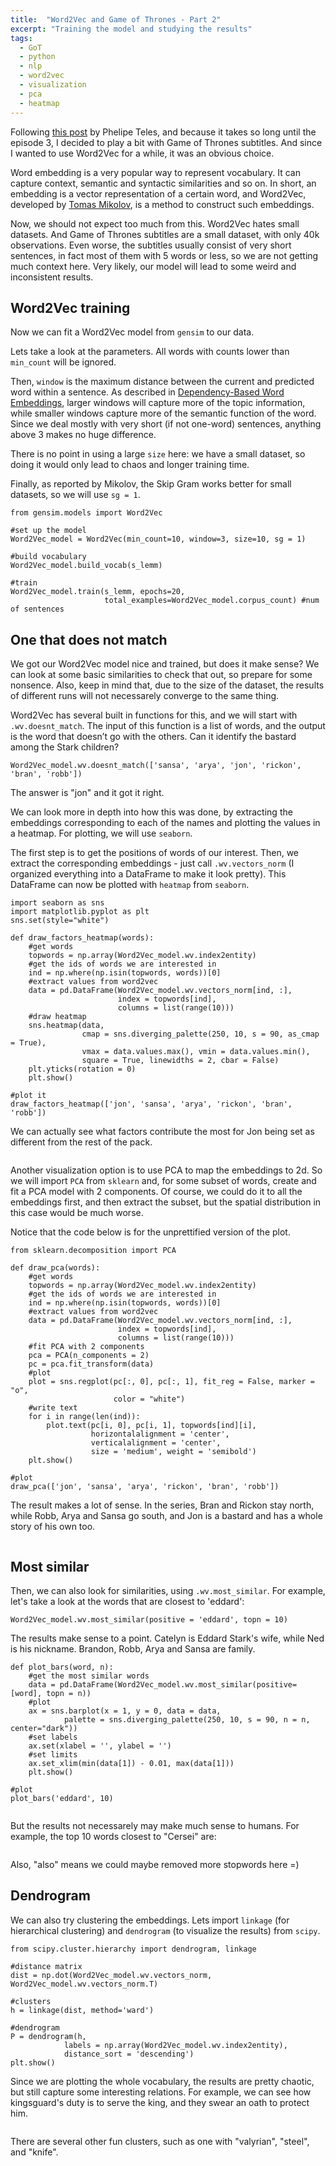 ```yaml
---
title:  "Word2Vec and Game of Thrones - Part 2"
excerpt: "Training the model and studying the results"
tags: 
  - GoT
  - python
  - nlp
  - word2vec
  - visualization
  - pca
  - heatmap
---
```


Following [this post](https://phelipetls.github.io/game-of-thrones-text-mining) by Phelipe Teles, and because it takes so long until the episode 3, I decided to play a bit with Game of Thrones subtitles. And since I wanted to use Word2Vec for a while, it was an obvious choice.

Word embedding is a very popular way to represent vocabulary. It can capture context, semantic and syntactic similarities and so on. In short, an embedding is a vector representation of a certain word, and Word2Vec, developed by [Tomas Mikolov](https://arxiv.org/pdf/1310.4546.pdf), is a method to construct such embeddings. 

Now, we should not expect too much from this. Word2Vec hates small datasets. And Game of Thrones subtitles are a small dataset, with only 40k observations. Even worse, the subtitles usually consist of very short sentences, in fact most of them with 5 words or less, so we are not getting much context here. Very likely, our model will lead to some weird and inconsistent results.

## Word2Vec training

Now we can fit a Word2Vec model from `gensim` to our data.

Lets take a look at the parameters. All words with counts lower than `min_count` will be ignored. 

Then, `window` is the maximum distance between the current and predicted word within a sentence. As described in [Dependency-Based Word Embeddings](https://levyomer.files.wordpress.com/2014/04/dependency-based-word-embeddings-acl-2014.pdf), larger windows will capture more of the topic information, while smaller windows capture more of the semantic function of the word. Since we deal mostly with very short (if not one-word) sentences, anything above 3 makes no huge difference.

There is no point in using a large `size` here: we have a small dataset, so doing it would only lead to chaos and longer training time.

Finally, as reported by Mikolov, the Skip Gram works better for small datasets, so we will use `sg = 1`.

```
from gensim.models import Word2Vec

#set up the model
Word2Vec_model = Word2Vec(min_count=10, window=3, size=10, sg = 1)

#build vocabulary
Word2Vec_model.build_vocab(s_lemm)

#train
Word2Vec_model.train(s_lemm, epochs=20, 
                     total_examples=Word2Vec_model.corpus_count) #num of sentences
```

## One that does not match

We got our Word2Vec model nice and trained, but does it make sense? We can look at some basic similarities to check that out, so prepare for some nonsence. Also, keep in mind that, due to the size of the dataset, the results of different runs will not necessarely converge to the same thing.

Word2Vec has several built in functions for this, and we will start with `.wv.doesnt_match`. The input of this function is a list of words, and the output is the word that doesn’t go with the others. Can it identify the bastard among the Stark children?

```
Word2Vec_model.wv.doesnt_match(['sansa', 'arya', 'jon', 'rickon', 'bran', 'robb'])
```

The answer is "jon" and it got it right.

We can look more in depth into how this was done, by extracting the embeddings corresponding to each of the names and plotting the values in a heatmap. For plotting, we will use `seaborn`. 

The first step is to get the positions of words of our interest. Then, we extract the corresponding embeddings - just call `.wv.vectors_norm` (I organized everything into a DataFrame to make it look pretty). This DataFrame can now be plotted with `heatmap` from `seaborn`.

```
import seaborn as sns
import matplotlib.pyplot as plt
sns.set(style="white")

def draw_factors_heatmap(words):
    #get words
    topwords = np.array(Word2Vec_model.wv.index2entity)
    #get the ids of words we are interested in
    ind = np.where(np.isin(topwords, words))[0]
    #extract values from word2vec
    data = pd.DataFrame(Word2Vec_model.wv.vectors_norm[ind, :], 
	                    index = topwords[ind],
                        columns = list(range(10)))
    #draw heatmap
    sns.heatmap(data, 
	            cmap = sns.diverging_palette(250, 10, s = 90, as_cmap = True),
                vmax = data.values.max(), vmin = data.values.min(), 
                square = True, linewidths = 2, cbar = False)
    plt.yticks(rotation = 0)
    plt.show()

#plot it
draw_factors_heatmap(['jon', 'sansa', 'arya', 'rickon', 'bran', 'robb'])
```

We can actually see what factors contribute the most for Jon being set as different from the rest of the pack.

<figure style="width: 394px" class="align-center">
  <img src="{{ site.url }}{{ site.baseurl }}/assets/images/w2v_got_match01_heatmap.png" alt="">
</figure> 

Another visualization option is to use PCA to map the embeddings to 2d. So we will import `PCA` from `sklearn` and, for some subset of words, create and fit a PCA model with 2 components. Of course, we could do it to all the embeddings first, and then extract the subset, but the spatial distribution in this case would be much worse.

Notice that the code below is for the unprettified version of the plot.

```
from sklearn.decomposition import PCA

def draw_pca(words):
    #get words
    topwords = np.array(Word2Vec_model.wv.index2entity)
    #get the ids of words we are interested in
    ind = np.where(np.isin(topwords, words))[0]
    #extract values from word2vec
    data = pd.DataFrame(Word2Vec_model.wv.vectors_norm[ind, :], 
	                    index = topwords[ind], 
                        columns = list(range(10)))
    #fit PCA with 2 components
    pca = PCA(n_components = 2)
    pc = pca.fit_transform(data)
    #plot
    plot = sns.regplot(pc[:, 0], pc[:, 1], fit_reg = False, marker = "o",
                       color = "white")
    #write text
    for i in range(len(ind)):
        plot.text(pc[i, 0], pc[i, 1], topwords[ind][i], 
	              horizontalalignment = 'center', 
                  verticalalignment = 'center', 
                  size = 'medium', weight = 'semibold')
    plt.show()

#plot
draw_pca(['jon', 'sansa', 'arya', 'rickon', 'bran', 'robb'])
```

The result makes a lot of sense. In the series, Bran and Rickon stay north, while Robb, Arya and Sansa go south, and Jon is a bastard and has a whole story of his own too.

<figure style="width: 394px" class="align-center">
  <img src="{{ site.url }}{{ site.baseurl }}/assets/images/w2v_got_match01_pca.png" alt="">
</figure> 

## Most similar

Then, we can also look for similarities, using `.wv.most_similar`. For example, let's take a look at the words that are closest to 'eddard':

```
Word2Vec_model.wv.most_similar(positive = 'eddard', topn = 10)
```

The results make sense to a point. Catelyn is Eddard Stark's wife, while Ned is his nickname. Brandon, Robb, Arya and Sansa are family. 

```
def plot_bars(word, n):
    #get the most similar words
    data = pd.DataFrame(Word2Vec_model.wv.most_similar(positive=[word], topn = n))
    #plot
    ax = sns.barplot(x = 1, y = 0, data = data, 
            palette = sns.diverging_palette(250, 10, s = 90, n = n, center="dark"))
    #set labels
    ax.set(xlabel = '', ylabel = '')
    #set limits
    ax.set_xlim(min(data[1]) - 0.01, max(data[1]))
    plt.show()

#plot
plot_bars('eddard', 10)
```

<figure style="width: 394px" class="align-center">
  <img src="{{ site.url }}{{ site.baseurl }}/assets/images/w2v_got_similar01.png" alt="">
</figure> 

But the results not necessarely may make much sense to humans. For example, the top 10 words closest to "Cersei" are:

<figure style="width: 394px" class="align-center">
  <img src="{{ site.url }}{{ site.baseurl }}/assets/images/w2v_got_similar02.png" alt="">
</figure> 

Also, "also" means we could maybe removed more stopwords here =)

## Dendrogram

We can also try clustering the embeddings. Lets import `linkage` (for hierarchical clustering) and `dendrogram` (to visualize the results) from `scipy`.

```
from scipy.cluster.hierarchy import dendrogram, linkage

#distance matrix
dist = np.dot(Word2Vec_model.wv.vectors_norm, Word2Vec_model.wv.vectors_norm.T)

#clusters
h = linkage(dist, method='ward')

#dendrogram
P = dendrogram(h,  
            labels = np.array(Word2Vec_model.wv.index2entity),
            distance_sort = 'descending')
plt.show()
```

Since we are plotting the whole vocabulary, the results are pretty chaotic, but still capture some interesting relations. For example, we can see how kingsguard's duty is to serve the king, and they swear an oath to protect him.

<figure style="width: 224px" class="align-center">
  <img src="{{ site.url }}{{ site.baseurl }}/assets/images/w2v_got_dendrogram03.png" alt="">
</figure> 

There are several other fun clusters, such as one with "valyrian", "steel", and "knife".
